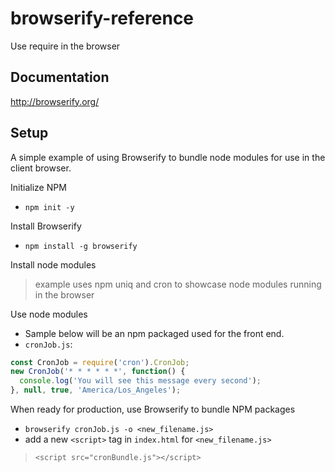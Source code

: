 # browserify-reference
Use require in the browser

## Documentation
http://browserify.org/

## Setup
A simple example of using Browserify to bundle node modules for use in the client browser.

Initialize NPM
- `npm init -y`

Install Browserify
- `npm install -g browserify`

Install node modules
> example uses npm uniq and cron to showcase node modules running in the browser

Use node modules
- Sample below will be an npm packaged used for the front end.
- `cronJob.js`:
```javascript
const CronJob = require('cron').CronJob;
new CronJob('* * * * * *', function() {
  console.log('You will see this message every second');
}, null, true, 'America/Los_Angeles');
```

When ready for production, use Browserify to bundle NPM packages
- `browserify cronJob.js -o <new_filename.js>`
- add a new `<script>` tag in `index.html` for `<new_filename.js>`
> `<script src="cronBundle.js"></script>`



